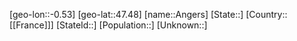 ﻿---
location: [47.48,-0.53]
mapzoom: [7,12] 
mapmarker: city 
type: City
tags:
- geo/City


SpocWebEntityId: 28828
isDeleted: false
confidential: public

---
[geo-lon::-0.53]
[geo-lat::47.48]
[name::Angers]
[State::]
[Country::[[France]]]
[StateId::]
[Population::]
[Unknown::]

